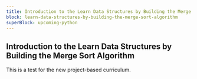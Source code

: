 ```yaml
---
title: Introduction to the Learn Data Structures by Building the Merge Sort Algorithm
block: learn-data-structures-by-building-the-merge-sort-algorithm
superBlock: upcoming-python
---
```


## Introduction to the Learn Data Structures by Building the Merge Sort Algorithm

This is a test for the new project-based curriculum.
